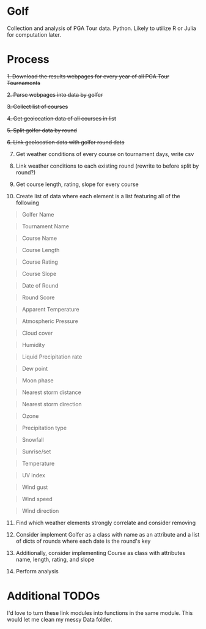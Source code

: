 # Golf
Collection and analysis of PGA Tour data. Python. Likely to utilize R or Julia for computation later.

# Process
~~1. Download the results webpages for every year of all PGA Tour Tournaments~~

~~2. Parse webpages into data by golfer~~

~~3. Collect list of courses~~

~~4. Get geolocation data of all courses in list~~

~~5. Split golfer data by round~~

~~6. Link geolocation data with golfer round data~~

7. Get weather conditions of every course on tournament days, write csv

8. Link weather conditions to each existing round (rewrite to before split by round?)

9. Get course length, rating, slope for every course

10. Create list of data where each element is a list featuring all of the following

> Golfer Name

> Tournament Name 

> Course Name

> Course Length

> Course Rating

> Course Slope

> Date of Round

> Round Score 

> Apparent Temperature

> Atmospheric Pressure

> Cloud cover

> Humidity

> Liquid Precipitation rate

> Dew point 

> Moon phase

> Nearest storm distance

> Nearest storm direction

> Ozone

> Precipitation type

> Snowfall

> Sunrise/set

> Temperature

> UV index

> Wind gust

> Wind speed

> Wind direction

11. Find which weather elements strongly correlate and consider removing

12. Consider implement Golfer as a class with name as an attribute and a list of dicts of rounds where each date is the round's key

13. Additionally, consider implementing Course as class with attributes name, length, rating, and slope

14. Perform analysis

# Additional TODOs

I'd love to turn these link modules into functions in the same module. This
would let me clean my messy Data folder.
